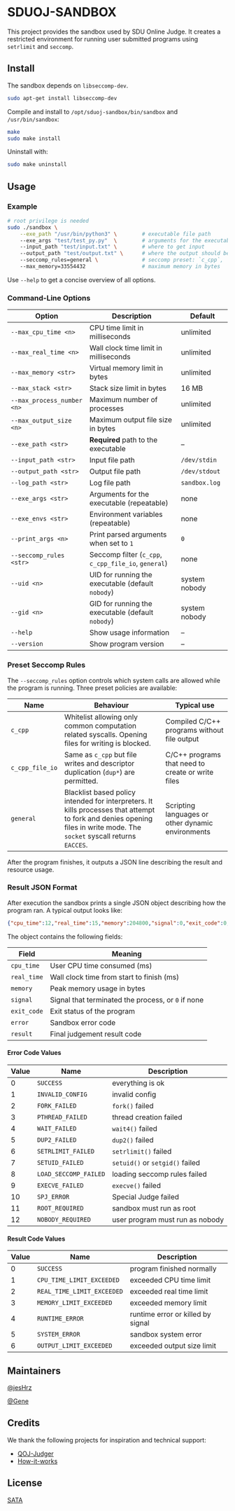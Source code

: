 # SDUOJ-SANDBOX

This project provides the sandbox used by SDU Online Judge. It creates a restricted environment for running user submitted programs using `setrlimit` and `seccomp`.

## Install

The sandbox depends on `libseccomp-dev`.

```bash
sudo apt-get install libseccomp-dev
```

Compile and install to `/opt/sduoj-sandbox/bin/sandbox` and `/usr/bin/sandbox`:

```bash
make
sudo make install
```

Uninstall with:

```bash
sudo make uninstall
```

## Usage

### Example

```bash
# root privilege is needed
sudo ./sandbox \
    --exe_path "/usr/bin/python3" \        # executable file path
    --exe_args "test/test_py.py"  \        # arguments for the executable
    --input_path "test/input.txt" \        # where to get input
    --output_path "test/output.txt" \      # where the output should be
    --seccomp_rules=general \              # seccomp preset: `c_cpp`, `c_cpp_file_io`, or `general`
    --max_memory=33554432                  # maximum memory in bytes
```

Use `--help` to get a concise overview of all options.

### Command-Line Options

| Option | Description | Default |
|-------|-------------|---------|
| `--max_cpu_time <n>` | CPU time limit in milliseconds | unlimited |
| `--max_real_time <n>` | Wall clock time limit in milliseconds | unlimited |
| `--max_memory <str>` | Virtual memory limit in bytes | unlimited |
| `--max_stack <str>` | Stack size limit in bytes | 16 MB |
| `--max_process_number <n>` | Maximum number of processes | unlimited |
| `--max_output_size <n>` | Maximum output file size in bytes | unlimited |
| `--exe_path <str>` | **Required** path to the executable | – |
| `--input_path <str>` | Input file path | `/dev/stdin` |
| `--output_path <str>` | Output file path | `/dev/stdout` |
| `--log_path <str>` | Log file path | `sandbox.log` |
| `--exe_args <str>` | Arguments for the executable (repeatable) | none |
| `--exe_envs <str>` | Environment variables (repeatable) | none |
| `--print_args <n>` | Print parsed arguments when set to `1` | `0` |
| `--seccomp_rules <str>` | Seccomp filter (`c_cpp`, `c_cpp_file_io`, `general`) | none |
| `--uid <n>` | UID for running the executable (default `nobody`) | system nobody |
| `--gid <n>` | GID for running the executable (default `nobody`) | system nobody |
| `--help` | Show usage information | – |
| `--version` | Show program version | – |

### Preset Seccomp Rules

The `--seccomp_rules` option controls which system calls are allowed while the
program is running. Three preset policies are available:

| Name | Behaviour | Typical use |
|------|-----------|-------------|
| `c_cpp` | Whitelist allowing only common computation related syscalls. Opening files for writing is blocked. | Compiled C/C++ programs without file output |
| `c_cpp_file_io` | Same as `c_cpp` but file writes and descriptor duplication (`dup*`) are permitted. | C/C++ programs that need to create or write files |
| `general` | Blacklist based policy intended for interpreters. It kills processes that attempt to fork and denies opening files in write mode. The `socket` syscall returns `EACCES`. | Scripting languages or other dynamic environments |

After the program finishes, it outputs a JSON line describing the result and resource usage.

### Result JSON Format

After execution the sandbox prints a single JSON object describing how the
program ran. A typical output looks like:

```json
{"cpu_time":12,"real_time":15,"memory":204800,"signal":0,"exit_code":0,"error":0,"result":0}
```

The object contains the following fields:

| Field | Meaning |
|-------|---------|
| `cpu_time` | User CPU time consumed (ms) |
| `real_time` | Wall clock time from start to finish (ms) |
| `memory` | Peak memory usage in bytes |
| `signal` | Signal that terminated the process, or `0` if none |
| `exit_code` | Exit status of the program |
| `error` | Sandbox error code |
| `result` | Final judgement result code |

#### Error Code Values

| Value | Name | Description |
|----|---------------|--------------------------------|
| 0  | `SUCCESS` | everything is ok |
| 1  | `INVALID_CONFIG` | invalid config |
| 2  | `FORK_FAILED` | `fork()` failed |
| 3  | `PTHREAD_FAILED` | thread creation failed |
| 4  | `WAIT_FAILED` | `wait4()` failed |
| 5  | `DUP2_FAILED` | `dup2()` failed |
| 6  | `SETRLIMIT_FAILED` | `setrlimit()` failed |
| 7  | `SETUID_FAILED` | `setuid()` or `setgid()` failed |
| 8  | `LOAD_SECCOMP_FAILED` | loading seccomp rules failed |
| 9  | `EXECVE_FAILED` | `execve()` failed |
| 10 | `SPJ_ERROR` | Special Judge failed |
| 11 | `ROOT_REQUIRED` | sandbox must run as root |
| 12 | `NOBODY_REQUIRED` | user program must run as nobody |

#### Result Code Values

| Value | Name | Description |
|----|---------------------------|--------------------------------|
| 0 | `SUCCESS` | program finished normally |
| 1 | `CPU_TIME_LIMIT_EXCEEDED` | exceeded CPU time limit |
| 2 | `REAL_TIME_LIMIT_EXCEEDED` | exceeded real time limit |
| 3 | `MEMORY_LIMIT_EXCEEDED` | exceeded memory limit |
| 4 | `RUNTIME_ERROR` | runtime error or killed by signal |
| 5 | `SYSTEM_ERROR` | sandbox system error |
| 6 | `OUTPUT_LIMIT_EXCEEDED` | exceeded output size limit |

## Maintainers

[@jesHrz](https://github.com/jesHrz)

[@Gene](https://github.com/GeneLiuXe)

## Credits

We thank the following projects for inspiration and technical support:

- [QOJ-Judger](https://github.com/QingdaoU/Judger)
- [How-it-works](https://docs.onlinejudge.me/#/judger/how_it_works)

## License

[SATA](https://github.com/SDUOJ/sduoj-sandbox/blob/master/LICENSE)

